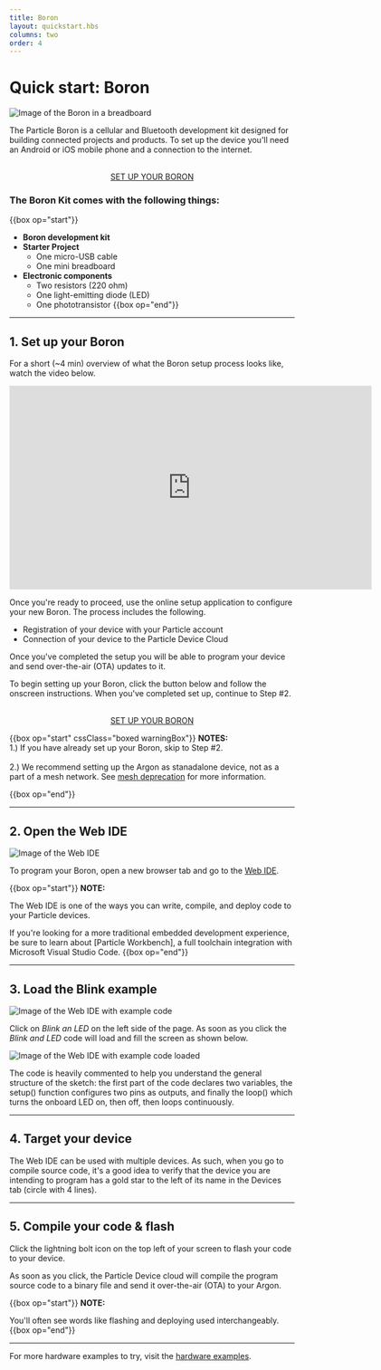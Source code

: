 ```yaml
---
title: Boron
layout: quickstart.hbs
columns: two
order: 4
---
```


# Quick start: Boron

![Image of the Boron in a breadboard](/assets/images/boron-breadboard.jpg)

The Particle Boron is a cellular and Bluetooth development kit designed for building connected projects and products. To set up the device you'll need an Android or iOS mobile phone and a connection to the internet.

<div  align="center">
<br />
<a href="https://setup.particle.io/"  target="_blank" class="button">SET UP YOUR BORON</a>
</div>

### The Boron Kit comes with the following things:

{{box op="start"}}

- **Boron development kit**
- **Starter Project**
  - One micro-USB cable
  - One mini breadboard
- **Electronic components**
  - Two resistors (220 ohm)
  - One light-emitting diode (LED)
  - One phototransistor
    {{box op="end"}}

---

## 1. Set up your Boron

For a short (~4 min) overview of what the Boron setup process looks like, watch the video below.

<iframe width="640" height="360" class="video" src="https://www.youtube.com/embed/ZpO0foGJ9Po" frameborder="0" allow="accelerometer; autoplay; encrypted-media; gyroscope; picture-in-picture" allowfullscreen></iframe>

Once you're ready to proceed, use the online setup application to configure your new Boron. The process includes the following.

- Registration of your device with your Particle account
- Connection of your device to the Particle Device Cloud

Once you've completed the setup you will be able to program your device and send over-the-air (OTA) updates to it.

To begin setting up your Boron, click the button below and follow the onscreen instructions. When you've completed set up, continue to Step #2.

<div  align="center">
<br />
<a href="https://setup.particle.io/"  target="_blank" class="button">SET UP YOUR BORON</a>
<br />
</div>

{{box op="start" cssClass="boxed warningBox"}}
**NOTES:**</br>
1.) If you have already set up your Boron, skip to Step #2.<br /><br />
2.) We recommend setting up the Argon as stanadalone device, not as a part of a mesh network. See [mesh deprecation](/reference/discontinued/mesh/) for more information.

{{box op="end"}}

---

## 2. Open the Web IDE

![Image of the Web IDE](/assets/images/webide.png)

To program your Boron, open a new browser tab and go to the <a target="_blank" href="https://build.particle.io">Web IDE</a>.

{{box op="start"}}
**NOTE:**

The Web IDE is one of the ways you can write, compile, and deploy code to your Particle devices.

If you're looking for a more traditional embedded development experience, be sure to learn about [Particle Workbench], a full toolchain integration with Microsoft Visual Studio Code.
{{box op="end"}}

---

## 3. Load the Blink example

![Image of the Web IDE with example code](/assets/images/webide-with-examples.png)

Click on _Blink an LED_ on the left side of the page. As soon as you click the _Blink and LED_ code will load and fill the screen as shown below.

![Image of the Web IDE with example code loaded](/assets/images/loaded-blink.png)

The code is heavily commented to help you understand the general structure of the sketch: the first part of the code declares two variables, the setup() function configures two pins as outputs, and finally the loop() which turns the onboard LED on, then off, then loops continuously.

---

## 4. Target your device

The Web IDE can be used with multiple devices. As such, when you go to compile source code, it's a good idea to verify that the device you are intending to program has a gold star to the left of its name in the Devices tab (circle with 4 lines).

---

## 5. Compile your code & flash

Click the lightning bolt icon on the top left of your screen to flash your code to your device.

As soon as you click, the Particle Device cloud will compile the program source code to a binary file and send it over-the-air (OTA) to your Argon.

{{box op="start"}}
**NOTE:**

You'll often see words like flashing and deploying used interchangeably.
{{box op="end"}}

---

For more hardware examples to try, visit the [hardware examples](/tutorials/hardware-projects/hardware-examples/boron).
